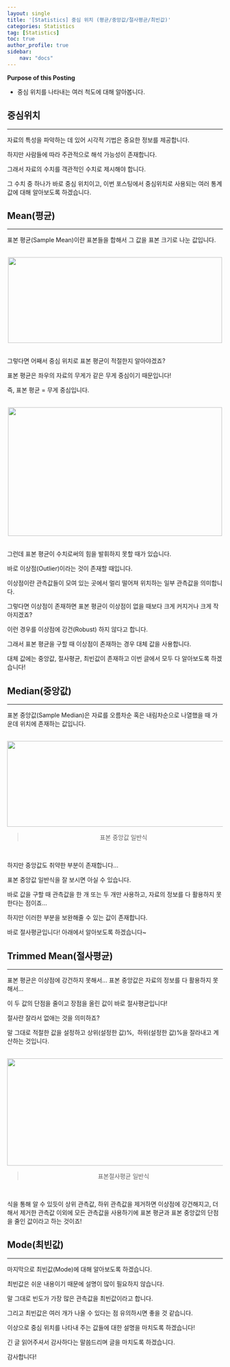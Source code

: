 ```yaml
---
layout: single
title: '[Statistics] 중심 위치 (평균/중앙값/절사평균/최빈값)'
categories: Statistics
tag: [Statistics]
toc: true
author_profile: true
sidebar:
    nav: "docs"
---
```


**Purpose of this Posting**
- 중심 위치를 나타내는 여러 척도에 대해 알아봅니다.


## **중심위치**

---

자료의 특성을 파악하는 데 있어 시각적 기법은 중요한 정보를 제공합니다.

하지만 사람들에 따라 주관적으로 해석 가능성이 존재합니다.

그래서 자료의 수치를 객관적인 수치로 제시해야 합니다.

그 수치 중 하나가 바로 중심 위치이고, 이번 포스팅에서 중심위치로 사용되는 여러 통계 값에 대해 알아보도록 하겠습니다.

## **Mean(평균)**

---

표본 평균(Sample Mean)이란 표본들을 합해서 그 값을 표본 크기로 나눈 값입니다. 

<br>

<center><img src="https://user-images.githubusercontent.com/97859215/206822815-6962e41d-e293-48d1-b5d7-605c0e573c93.png" width="500" height="200"></center>


<br>

그렇다면 어째서 중심 위치로 표본 평균이 적절한지 알아야겠죠?

표본 평균은 좌우의 자료의 무게가 같은 무게 중심이기 때문입니다! 

즉, 표본 평균 = 무게 중심입니다.

<br>

<center><img src="https://user-images.githubusercontent.com/97859215/206822834-d59283a8-f99c-41fb-9ce0-617422dc10bb.png" width="500" height="300"></center>


<br>

그런데 표본 평균이 수치로써의 힘을 발휘하지 못할 때가 있습니다.

바로 이상점(Outlier)이라는 것이 존재할 때입니다.

이상점이란 관측값들이 모여 있는 곳에서 멀리 떨어져 위치하는 일부 관측값을 의미합니다.

그렇다면 이상점이 존재하면 표본 평균이 이상점이 없을 때보다 크게 커지거나 크게 작아지겠죠?

이런 경우를 이상점에 강건(Robust) 하지 않다고 합니다.

그래서 표본 평균을 구할 때 이상점이 존재하는 경우 대체 값을 사용합니다.

대체 값에는 중앙값, 절사평균, 최빈값이 존재하고 이번 글에서 모두 다 알아보도록 하겠습니다! 

## **Median(중앙값)**

---

표본 중앙값(Sample Median)은 자료를 오름차순 혹은 내림차순으로 나열했을 때 가운데 위치에 존재하는 값입니다.

<br>

<center><img src="https://user-images.githubusercontent.com/97859215/206822848-e17e0f52-ef80-4759-8417-19f50ce9a3f9.png" width="800" height="200"></center>

> <center>표본 중앙값 일반식</center>

<br>

하지만 중앙값도 취약한 부분이 존재합니다...

표본 중앙값 일반식을 잘 보시면 아실 수 있습니다.

바로 값을 구할 때 관측값을 한 개 또는 두 개만 사용하고, 자료의 정보를 다 활용하지 못한다는 점이죠...

하지만 이러한 부분을 보완해줄 수 있는 값이 존재합니다.

바로 절사평균입니다! 아래에서 알아보도록 하겠습니다~

## **Trimmed Mean(절사평균)**

---

표본 평균은 이상점에 강건하지 못해서... 표본 중앙값은 자료의 정보를 다 활용하지 못해서...

이 두 값의 단점을 줄이고 장점을 올린 값이 바로 절사평균입니다!

절사란 잘라서 없애는 것을 의미하죠?

말 그대로 적절한 값을 설정하고 상위(설정한 값)%,  하위(설정한 값)%을 잘라내고 계산하는 것입니다.

<br>

<center><img src="https://user-images.githubusercontent.com/97859215/206822874-055b3004-d0b2-4b16-81df-e5873a45b89b.png" width="800" height="250"></center>

> <center>표본절사평균 일반식</center>

<br>

식을 통해 알 수 있듯이 상위 관측값, 하위 관측값을 제거하면 이상점에 강건해지고, 더해서 제거한 관측값 이외에 모든 관측값을 사용하기에 표본 평균과 표본 중앙값의 단점을 줄인 값이라고 하는 것이죠!

## **Mode(최빈값)**

---

마지막으로 최빈값(Mode)에 대해 알아보도록 하겠습니다.

최빈값은 쉬운 내용이기 때문에 설명이 많이 필요하지 않습니다.

말 그대로 빈도가 가장 많은 관측값을 최빈값이라고 합니다.

그리고 최빈값은 여러 개가 나올 수 있다는 점 유의하시면 좋을 것 같습니다.

이상으로 중심 위치를 나타내 주는 값들에 대한 설명을 마치도록 하겠습니다!

긴 글 읽어주셔서 감사하다는 말씀드리며 글을 마치도록 하겠습니다.

감사합니다!